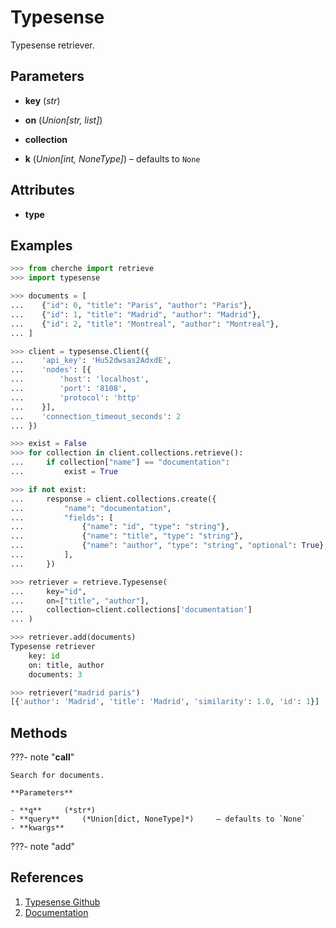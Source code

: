 # Typesense

Typesense retriever.



## Parameters

- **key** (*str*)

- **on** (*Union[str, list]*)

- **collection**

- **k** (*Union[int, NoneType]*) – defaults to `None`


## Attributes

- **type**


## Examples

```python
>>> from cherche import retrieve
>>> import typesense

>>> documents = [
...    {"id": 0, "title": "Paris", "author": "Paris"},
...    {"id": 1, "title": "Madrid", "author": "Madrid"},
...    {"id": 2, "title": "Montreal", "author": "Montreal"},
... ]

>>> client = typesense.Client({
...    'api_key': 'Hu52dwsas2AdxdE',
...    'nodes': [{
...        'host': 'localhost',
...        'port': '8108',
...        'protocol': 'http'
...    }],
...    'connection_timeout_seconds': 2
... })

>>> exist = False
>>> for collection in client.collections.retrieve():
...     if collection["name"] == "documentation":
...         exist = True

>>> if not exist:
...     response = client.collections.create({
...         "name": "documentation",
...         "fields": [
...             {"name": "id", "type": "string"},
...             {"name": "title", "type": "string"},
...             {"name": "author", "type": "string", "optional": True},
...         ],
...     })

>>> retriever = retrieve.Typesense(
...     key="id",
...     on=["title", "author"],
...     collection=client.collections['documentation']
... )

>>> retriever.add(documents)
Typesense retriever
    key: id
    on: title, author
    documents: 3

>>> retriever("madrid paris")
[{'author': 'Madrid', 'title': 'Madrid', 'similarity': 1.0, 'id': 1}]
```

## Methods

???- note "__call__"

    Search for documents.

    **Parameters**

    - **q**     (*str*)    
    - **query**     (*Union[dict, NoneType]*)     – defaults to `None`    
    - **kwargs**    
    
???- note "add"

## References

1. [Typesense Github](https://github.com/typesense/typesense)
2. [Documentation](https://typesense.org/docs/0.23.1/api/)

